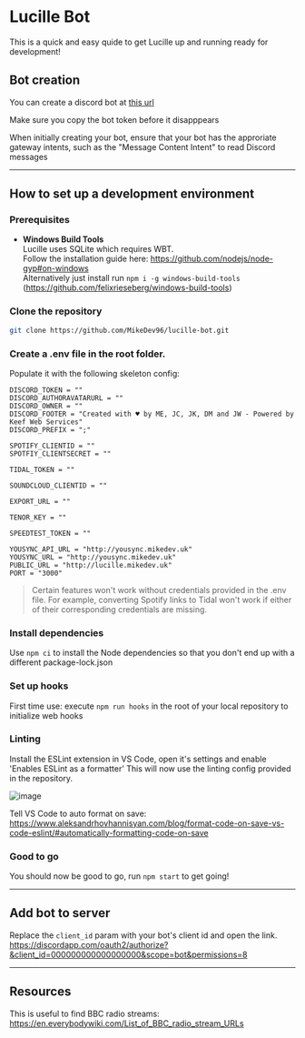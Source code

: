 # Lucille Bot

This is a quick and easy quide to get Lucille up and running ready for development!

## Bot creation
You can create a discord bot at [this url](https://discord.com/developers/applications/) 

Make sure you copy the bot token before it disapppears

When initially creating your bot, ensure that your bot has the approriate gateway intents, such as the "Message Content Intent" to read Discord messages

---

## How to set up a development environment
### Prerequisites
- **Windows Build Tools**  
Lucille uses SQLite which requires WBT.  
Follow the installation guide here: https://github.com/nodejs/node-gyp#on-windows  
Alternatively just install run ```npm i -g windows-build-tools``` (https://github.com/felixrieseberg/windows-build-tools)
### Clone the repository
```bash
git clone https://github.com/MikeDev96/lucille-bot.git
```

### Create a .env file in the root folder.
Populate it with the following skeleton config:
```
DISCORD_TOKEN = ""
DISCORD_AUTHORAVATARURL = ""
DISCORD_OWNER = ""
DISCORD_FOOTER = "Created with ♥ by ME, JC, JK, DM and JW - Powered by Keef Web Services"
DISCORD_PREFIX = ";"

SPOTIFY_CLIENTID = ""
SPOTFIY_CLIENTSECRET = ""

TIDAL_TOKEN = ""

SOUNDCLOUD_CLIENTID = ""

EXPORT_URL = ""

TENOR_KEY = ""

SPEEDTEST_TOKEN = ""

YOUSYNC_API_URL = "http://yousync.mikedev.uk"
YOUSYNC_URL = "http://yousync.mikedev.uk"
PUBLIC_URL = "http://lucille.mikedev.uk"
PORT = "3000"
```

> Certain features won't work without credentials provided in the .env file.
For example, converting Spotify links to Tidal won't work if either of their corresponding credentials are missing.

### Install dependencies
Use `npm ci` to install the Node dependencies so that you don't end up with a different package-lock.json

### Set up hooks
First time use: execute `npm run hooks` in the root of your local repository to initialize web hooks

### Linting
Install the ESLint extension in VS Code, open it's settings and enable 'Enables ESLint as a formatter'
This will now use the linting config provided in the repository.

![image](https://user-images.githubusercontent.com/8274829/147792939-bcfc47c0-4f3e-433f-9eed-4757b6abffe2.png)

Tell VS Code to auto format on save: https://www.aleksandrhovhannisyan.com/blog/format-code-on-save-vs-code-eslint/#automatically-formatting-code-on-save

### Good to go
You should now be good to go, run `npm start` to get going!

---

## Add bot to server
Replace the `client_id` param with your bot's client id and open the link.
https://discordapp.com/oauth2/authorize?&client_id=000000000000000000&scope=bot&permissions=8

---

## Resources
This is useful to find BBC radio streams: https://en.everybodywiki.com/List_of_BBC_radio_stream_URLs